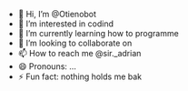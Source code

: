 - 👋 Hi, I’m @Otienobot
- 👀 I’m interested in codind
- 🌱 I’m currently learning how to programme 
- 💞️ I’m looking to collaborate on 
- 📫 How to reach me @sir._adrian
- 😄 Pronouns: ...
- ⚡ Fun fact: nothing holds me bak

<!---
Otienobot/Otienobot is a ✨ special ✨ repository because its `README.md` (this file) appears on your GitHub profile.
You can click the Preview link to take a look at your changes.
--->
